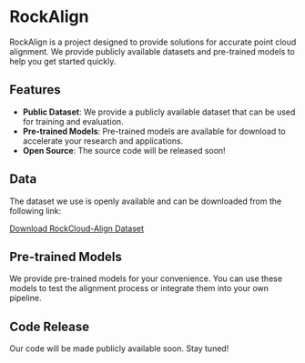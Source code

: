 # RockAlign

RockAlign is a project designed to provide solutions for accurate point cloud alignment. We provide publicly available datasets and pre-trained models to help you get started quickly.

## Features
- **Public Dataset**: We provide a publicly available dataset that can be used for training and evaluation.
- **Pre-trained Models**: Pre-trained models are available for download to accelerate your research and applications.
- **Open Source**: The source code will be released soon!

## Data
The dataset we use is openly available and can be downloaded from the following link:

[Download RockCloud-Align Dataset](https://bit.ly/RockCloud-Align)

## Pre-trained Models
We provide pre-trained models for your convenience. You can use these models to test the alignment process or integrate them into your own pipeline.

## Code Release
Our code will be made publicly available soon. Stay tuned!
